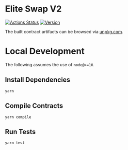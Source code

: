 # Elite Swap V2

[![Actions Status](https://github.com/EthereumEliteswap/eliteswap-v2-core/workflows/CI/badge.svg)](https://github.com/EthereumEliteswap/eliteswap-v2-core/actions)
[![Version](https://img.shields.io/npm/v/@eliteswap/v2-core)](https://www.npmjs.com/package/@eliteswap/v2-core)

The built contract artifacts can be browsed via [unpkg.com](https://unpkg.com/browse/@eliteswap/v2-core@1.0.5/).

# Local Development

The following assumes the use of `node@>=10`.

## Install Dependencies

`yarn`

## Compile Contracts

`yarn compile`

## Run Tests

`yarn test`
